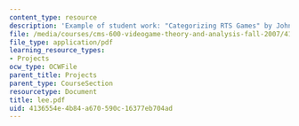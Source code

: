 ```yaml
---
content_type: resource
description: 'Example of student work: "Categorizing RTS Games" by John Lee.'
file: /media/courses/cms-600-videogame-theory-and-analysis-fall-2007/4136554e4b84a670590c16377eb704ad_lee.pdf
file_type: application/pdf
learning_resource_types:
- Projects
ocw_type: OCWFile
parent_title: Projects
parent_type: CourseSection
resourcetype: Document
title: lee.pdf
uid: 4136554e-4b84-a670-590c-16377eb704ad
---
```

